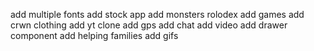 add multiple fonts
add stock app
add monsters rolodex
add games
add crwn clothing
add yt clone
add gps
add chat
add video
add drawer component
add helping families
add gifs
